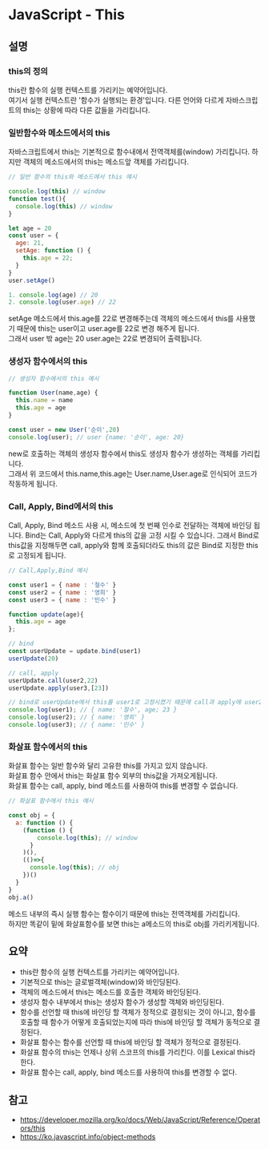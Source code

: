 # JavaScript - This

## 설명

### this의 정의
this란 함수의 실행 컨텍스트를 가리키는 예약어입니다.   
여기서 실행 컨텍스트란 '함수가 실행되는 환경'입니다.
다른 언어와 다르게 자바스크립트의 this는 상황에 따라 다른 값들을 가리킵니다.   
   
### 일반함수와 메소드에서의 this
자바스크립트에서 this는 기본적으로 함수내에서 전역객체를(window) 가리킵니다.
하지만 객체의 메소드에서의 this는 메소드앞 객체를 가리킵니다.

```javascript
// 일반 함수의 this와 메소드에서 this 예시

console.log(this) // window
function test(){
  console.log(this) // window
}

let age = 20
const user = {
  age: 21,
  setAge: function () {
    this.age = 22;
  }
}
user.setAge()

1. console.log(age) // 20
2. console.log(user.age) // 22
```
setAge 메소드에서 this.age를 22로 변경해주는데 객체의 메소드에서 this를 사용했기 때문에 this는 user이고 user.age를 22로 변경 해주게 됩니다.   
그래서 user 밖 age는 20 user.age는 22로 변경되어 출력됩니다.   
   
### 생성자 함수에서의 this
```javascript
// 생성자 함수에서의 this 예시

function User(name,age) {
  this.name = name
  this.age = age
}

const user = new User('순이',20)
console.log(user); // user {name: '순이', age: 20}
```
new로 호출하는 객체의 생성자 함수에서 this도 생성자 함수가 생성하는 객체를 가리킵니다.   
그래서 위 코드에서 this.name,this.age는 User.name,User.age로 인식되어 코드가 작동하게 됩니다.

### Call, Apply, Bind에서의 this
Call, Apply, Bind 메소드 사용 시, 메소드에 첫 번째 인수로 전달하는 객체에 바인딩 됩니다.
Bind는 Call, Apply와 다르게 this의 값을 고정 시킬 수 있습니다. 그래서 Bind로 this값을 지정해두면 call, apply와 함께 호출되더라도 this의 값은 Bind로 지정한 this로 고정되게 됩니다.   
```javascript
// Call,Apply,Bind 예시

const user1 = { name : '철수' }
const user2 = { name : '영희' }
const user3 = { name : '민수' }

function update(age){
  this.age = age
};

// bind
const userUpdate = update.bind(user1)
userUpdate(20)

// call, apply
userUpdate.call(user2,22)
userUpdate.apply(user3,[23])

// bind로 userUpdate에서 this를 user1로 고정시켰기 때문에 call과 apply에 user2,user3으로 this의 값을 지정해주어도 bind로 고정해준 user1에서 값이 변경된다.
console.log(user1); // { name: '철수', age; 23 }
console.log(user2); // { name: '영희' }
console.log(user3); // { name: '민수' }
```

### 화살표 함수에서의 this
화살표 함수는 일반 함수와 달리 고유한 this를 가지고 있지 않습니다.   
화살표 함수 안에서 this는 화살표 함수 외부의 this값을 가져오게됩니다.   
화살표 함수는 call, apply, bind 메소드를 사용하여 this를 변경할 수 없습니다.   
```javascript
// 화살표 함수에서 this 예시

const obj = {
  a: function () {
    (function () {
        console.log(this); // window
      }
    )(),
    (()=>{
      console.log(this); // obj
    })()
  }
}
obj.a()
```
메소드 내부의 즉시 실행 함수는 함수이기 때문에 this는 전역객체를 가리킵니다.   
하지만 똑같이 밑에 화살표함수를 보면 this는 a메소드의 this로 obj를 가리키게됩니다.   

   
## 요약
- this란 함수의 실행 컨텍스트를 가리키는 예약어입니다.
- 기본적으로 this는 글로벌객체(window)와 바인딩된다.
- 객체의 메소드에서 this는 메소드를 호출한 객체와 바인딩된다.
- 생성자 함수 내부에서 this는 생성자 함수가 생성할 객체와 바인딩된다.
- 함수를 선언할 때 this에 바인딩 할 객체가 정적으로 결정되는 것이 아니고, 함수를 호출할 때 함수가 어떻게 호출되었는지에 따라 this에 바인딩 할 객체가 동적으로 결정된다.
- 화살표 함수는 함수를 선언할 때 this에 바인딩 할 객체가 정적으로 결정된다.
- 화살표 함수의 this는 언제나 상위 스코프의 this를 가리킨다. 이를 Lexical this라 한다.
- 화살표 함수는 call, apply, bind 메소드를 사용하여 this를 변경할 수 없다.

## 참고
- https://developer.mozilla.org/ko/docs/Web/JavaScript/Reference/Operators/this
- https://ko.javascript.info/object-methods